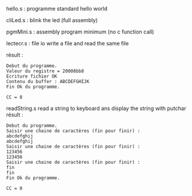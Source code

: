 hello.s   : programme standard hello world

cliLed.s  : blink the led (full assembly)

pgmMini.s : assembly program minimum (no c function call)

lectecr.s : file io  write a file and read the same file 

   résult :
```
Debut du programme.
Valeur du registre = 20008bb8
Ecriture fichier OK
Contenu du buffer : ABCDEFGHIJK
Fin Ok du programme.

CC = 0
```

readString.s   read a string to keyboard ans display the string with putchar
  résult :
```
Debut du programme.
Saisir une chaine de caractères (fin pour finir) :
abcdefghij
abcdefghij
Saisir une chaine de caractères (fin pour finir) :
123456
123456
Saisir une chaine de caractères (fin pour finir) :
fin
fin
Fin Ok du programme.

CC = 0

```
